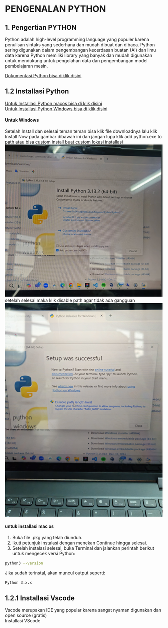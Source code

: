 # PENGENALAN PYTHON
## 1. Pengertian PYTHON
Python adalah high-level programming language yang populer karena penulisan sintaks yang sederhana dan mudah dibuat dan dibaca. Python sering digunakan dalam pengembangan kecerdasan buatan (AI) dan ilmu data karena Python memiliki library yang banyak dan mudah digunakan untuk mendukung untuk pengolahan data dan pengembangan model pembelajaran mesin.  

[Dokumentasi Python bisa diklik disini](https://docs.python.org/3/tutorial/index.html)  

## 1.2 Installasi Python  
[Untuk Installasi Python macos bisa di klik disini](https://www.python.org/downloads/macos/)  
[Untuk Installasi Python Windows bisa di klik disini](https://www.python.org/downloads/windows/)  

#### Untuk Windows
Setelah Install dan selesai teman teman bisa klik file downloadnya lalu klik Install Now pada gambar dibawah ini dan jangan lupa klik add python.exe to path 
atau bisa custom install buat custom lokasi installasi
![](1.png)  
setelah selesai maka klik disable path agar tidak ada gangguan
![](2.png)  

#### untuk installasi mac os
1. Buka file .pkg yang telah diunduh.  
2. Ikuti petunjuk instalasi dengan menekan Continue hingga selesai.  
3. Setelah instalasi selesai, buka Terminal dan jalankan perintah berikut untuk mengecek versi Python:
```sh
python3 --version
```  
Jika sudah terinstal, akan muncul output seperti:
```sh
Python 3.x.x
```  

## 1.2.1 Installasi Vscode  
Vscode merupakan IDE yang popular karena sangat nyaman digunakan dan open source (gratis)  
Installasi VScode